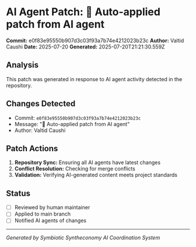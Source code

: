 # AI Agent Patch: 🤖 Auto-applied patch from AI agent

**Commit:** e0f83e95550b907d3c03f93a7b74e4212023b23c
**Author:** Valtid Caushi
**Date:** 2025-07-20
**Generated:** 2025-07-20T21:21:30.559Z

## Analysis

This patch was generated in response to AI agent activity detected in the repository.

## Changes Detected

- Commit: `e0f83e95550b907d3c03f93a7b74e4212023b23c`
- Message: "🤖 Auto-applied patch from AI agent"
- Author: Valtid Caushi

## Patch Actions

1. **Repository Sync:** Ensuring all AI agents have latest changes
2. **Conflict Resolution:** Checking for merge conflicts
3. **Validation:** Verifying AI-generated content meets project standards

## Status

- [ ] Reviewed by human maintainer
- [ ] Applied to main branch
- [ ] Notified AI agents of changes

---
*Generated by Symbiotic Syntheconomy AI Coordination System*
